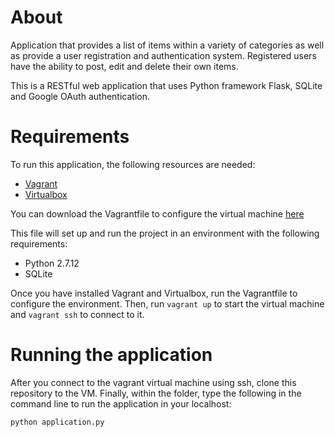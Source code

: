 # About

Application that provides a list of items within a variety of categories as well as provide a user registration and authentication system. Registered users have the ability to post, edit and delete their own items.

This is a RESTful web application that uses Python framework Flask, SQLite and Google OAuth authentication.

# Requirements

To run this application, the following resources are needed: 

* [Vagrant](https://www.vagrantup.com/downloads.html)
* [Virtualbox](https://www.virtualbox.org/wiki/Download_Old_Builds_5_1)

You can download the Vagrantfile to configure the virtual machine [here](https://github.com/udacity/fullstack-nanodegree-vm/blob/master/vagrant/Vagrantfile)

This file will set up and run the project in an environment with the following requirements:

* Python 2.7.12
* SQLite

Once you have installed Vagrant and Virtualbox, run the Vagrantfile to configure the environment. Then, run `vagrant up` to start the virtual machine and `vagrant ssh` to connect to it.

# Running the application

After you connect to the vagrant virtual machine using ssh, clone this repository to the VM. Finally, within the folder, type the following in the command line to run the application in your localhost:

`python application.py`